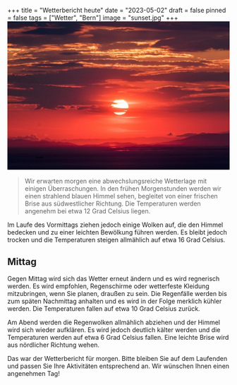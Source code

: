 +++
title = "Wetterbericht heute"
date = "2023-05-02"
draft = false
pinned = false
tags = ["Wetter", "Bern"]
image = "sunset.jpg"
+++
![](sunset.jpg)

> Wir erwarten morgen eine abwechslungsreiche Wetterlage mit einigen Überraschungen. In den frühen Morgenstunden werden wir einen strahlend blauen Himmel sehen, begleitet von einer frischen Brise aus südwestlicher Richtung. Die Temperaturen werden angenehm bei etwa 12 Grad Celsius liegen.

Im Laufe des Vormittags ziehen jedoch einige Wolken auf, die den Himmel bedecken und zu einer leichten Bewölkung führen werden. Es bleibt jedoch trocken und die Temperaturen steigen allmählich auf etwa 16 Grad Celsius.

## Mittag

Gegen Mittag wird sich das Wetter erneut ändern und es wird regnerisch werden. Es wird empfohlen, Regenschirme oder wetterfeste Kleidung mitzubringen, wenn Sie planen, draußen zu sein. Die Regenfälle werden bis zum späten Nachmittag anhalten und es wird in der Folge merklich kühler werden. Die Temperaturen fallen auf etwa 10 Grad Celsius zurück.

Am Abend werden die Regenwolken allmählich abziehen und der Himmel wird sich wieder aufklären. Es wird jedoch deutlich kälter werden und die Temperaturen werden auf etwa 6 Grad Celsius fallen. Eine leichte Brise wird aus nördlicher Richtung wehen.

Das war der Wetterbericht für morgen. Bitte bleiben Sie auf dem Laufenden und passen Sie Ihre Aktivitäten entsprechend an. Wir wünschen Ihnen einen angenehmen Tag!